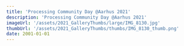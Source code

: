 ```yaml
---
title: 'Processing Community Day @Aarhus 2021'
description: 'Processing Community Day @Aarhus 2021'
imageUrl: '/assets/2021_GalleryThumbs/large/IMG_8130.jpg'
thumbUrl: '/assets/2021_GalleryThumbs/thumbs/IMG_8130_thumb.png'
date: 2001-01-01
---
```

